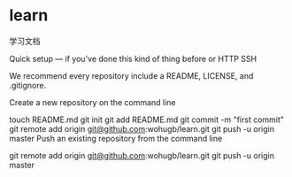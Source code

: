 learn
=====

学习文档


Quick setup — if you've done this kind of thing before
or 
HTTP
SSH
	
We recommend every repository include a README, LICENSE, and .gitignore.

Create a new repository on the command line

touch README.md
git init
git add README.md
git commit -m "first commit"
git remote add origin git@github.com:wohugb/learn.git
git push -u origin master
Push an existing repository from the command line

git remote add origin git@github.com:wohugb/learn.git
git push -u origin master
